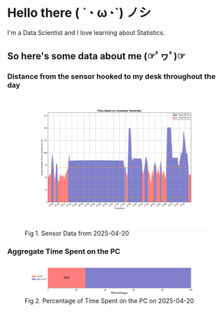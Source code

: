 
# Hello there ( ´◔ ω◔`) ノシ

I'm a Data Scientist and I love learning about Statistics.

## So here's some data about me (☞ﾟヮﾟ)☞


### Distance from the sensor hooked to my desk throughout the day
<figure>
  <picture>
    <source media="(prefers-color-scheme: dark)" srcset="Pi/readme/graphs/lineplot/dark-plot-2025-04-20.png">
    <source media="(prefers-color-scheme: light)" srcset="Pi/readme/graphs/lineplot/light-plot-2025-04-20.png">
    <img alt="Shows a black logo in light color mode and a white one in dark color mode." src="Pi/readme/graphs/lineplot/light-plot-2025-04-20.png">
  </picture>
  <figcaption>Fig 1. Sensor Data from 2025-04-20</figcaption>
</figure>



### Aggregate Time Spent on the PC
<figure>
  <picture>
    <source media="(prefers-color-scheme: dark)" srcset="Pi/readme/graphs/barplot/dark-plot-2025-04-20.png">
    <source media="(prefers-color-scheme: light)" srcset="Pi/readme/graphs/barplot/light-plot-2025-04-20.png">
    <img alt="Shows a black logo in light color mode and a white one in dark color mode." src="Pi/readme/graphs/barplot/light-plot-2025-04-20.png">
  </picture>
  <figcaption>Fig 2. Percentage of Time Spent on the PC on 2025-04-20</figcaption>
</figure>
